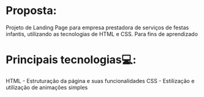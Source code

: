 # Proposta:
Projeto de Landing Page para empresa prestadora de serviços de festas infantis, utilizando as tecnologias de HTML e CSS. 
Para fins de aprendizado

# Principais tecnologias💻:
HTML - Estruturação da página e suas funcionalidades
CSS - Estilização e utilização de animações simples
